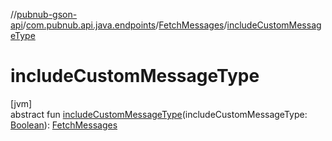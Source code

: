//[pubnub-gson-api](../../../index.md)/[com.pubnub.api.java.endpoints](../index.md)/[FetchMessages](index.md)/[includeCustomMessageType](include-custom-message-type.md)

# includeCustomMessageType

[jvm]\
abstract fun [includeCustomMessageType](include-custom-message-type.md)(includeCustomMessageType: [Boolean](https://kotlinlang.org/api/core/kotlin-stdlib/kotlin/-boolean/index.html)): [FetchMessages](index.md)
